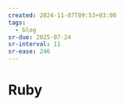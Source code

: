 ```yaml
---
created: 2024-11-07T09:53+03:00
tags:
  - blog
sr-due: 2025-07-24
sr-interval: 11
sr-ease: 246
---
```


# Ruby
